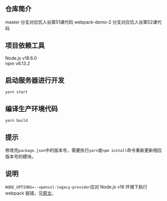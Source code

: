 ## 仓库简介
master 分支对应饥人谷第51课代码
webpack-demo-2 分支对应饥人谷第52课代码

## 项目依赖工具
Node.js v18.6.0  
npm v8.13.2

## 启动服务器进行开发
```shell
yarn start
```

## 编译生产环境代码
```shell
yarn build
```

## 提示
修改完`package.json`中的版本号，需要执行`yarn`或`npm install`命令重新更新相应版本号的模块。

## 说明
`NODE_OPTIONS=--openssl-legacy-provider`应对 Node.js v18 环境下执行 webpack 报错，见[原文](https://github.com/webpack/webpack/issues/14532#issuecomment-947012063)。